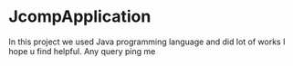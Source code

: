 # JcompApplication

In this project we used Java programming language and did lot of works I hope u find helpful. Any query ping me 
